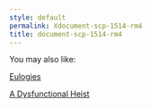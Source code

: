 ```yaml
---
style: default
permalink: Xdocument-scp-1514-rm4
title: document-scp-1514-rm4
---
```

You may also like:

[Eulogies](http://scp-wiki.net/eulogies)

[A Dysfunctional Heist](http://scp-wiki.net/a-dysfunctional-heist)
